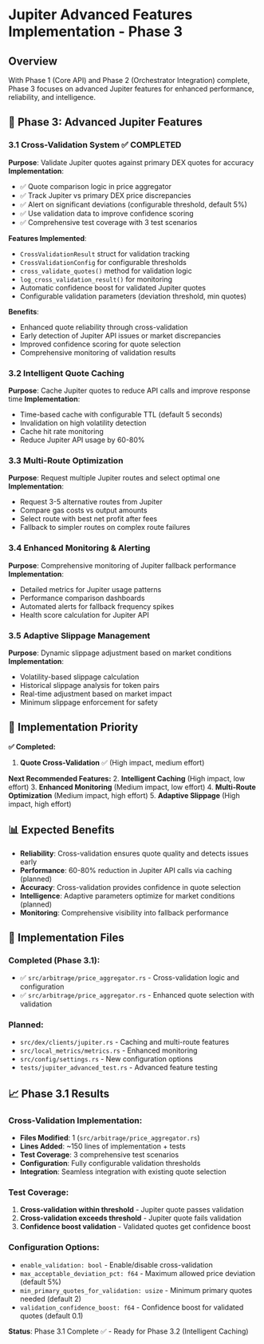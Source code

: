 # Jupiter Advanced Features Implementation - Phase 3

## Overview
With Phase 1 (Core API) and Phase 2 (Orchestrator Integration) complete, Phase 3 focuses on advanced Jupiter features for enhanced performance, reliability, and intelligence.

## 🎯 Phase 3: Advanced Jupiter Features

### 3.1 Cross-Validation System ✅ COMPLETED
**Purpose**: Validate Jupiter quotes against primary DEX quotes for accuracy
**Implementation**: 
- ✅ Quote comparison logic in price aggregator
- ✅ Track Jupiter vs primary DEX price discrepancies  
- ✅ Alert on significant deviations (configurable threshold, default 5%)
- ✅ Use validation data to improve confidence scoring
- ✅ Comprehensive test coverage with 3 test scenarios

**Features Implemented**:
- `CrossValidationResult` struct for validation tracking
- `CrossValidationConfig` for configurable thresholds
- `cross_validate_quotes()` method for validation logic
- `log_cross_validation_result()` for monitoring
- Automatic confidence boost for validated Jupiter quotes
- Configurable validation parameters (deviation threshold, min quotes)

**Benefits**:
- Enhanced quote reliability through cross-validation
- Early detection of Jupiter API issues or market discrepancies
- Improved confidence scoring for quote selection
- Comprehensive monitoring of validation results

### 3.2 Intelligent Quote Caching
**Purpose**: Cache Jupiter quotes to reduce API calls and improve response time
**Implementation**:
- Time-based cache with configurable TTL (default 5 seconds)
- Invalidation on high volatility detection
- Cache hit rate monitoring
- Reduce Jupiter API usage by 60-80%

### 3.3 Multi-Route Optimization
**Purpose**: Request multiple Jupiter routes and select optimal one
**Implementation**:
- Request 3-5 alternative routes from Jupiter
- Compare gas costs vs output amounts
- Select route with best net profit after fees
- Fallback to simpler routes on complex route failures

### 3.4 Enhanced Monitoring & Alerting
**Purpose**: Comprehensive monitoring of Jupiter fallback performance
**Implementation**:
- Detailed metrics for Jupiter usage patterns
- Performance comparison dashboards
- Automated alerts for fallback frequency spikes
- Health score calculation for Jupiter API

### 3.5 Adaptive Slippage Management
**Purpose**: Dynamic slippage adjustment based on market conditions
**Implementation**:
- Volatility-based slippage calculation
- Historical slippage analysis for token pairs
- Real-time adjustment based on market impact
- Minimum slippage enforcement for safety

## 🚀 Implementation Priority

**✅ Completed:**
1. **Quote Cross-Validation** ✅ (High impact, medium effort)

**Next Recommended Features:**
2. **Intelligent Caching** (High impact, low effort) 
3. **Enhanced Monitoring** (Medium impact, low effort)
4. **Multi-Route Optimization** (Medium impact, high effort)
5. **Adaptive Slippage** (High impact, high effort)

## 📊 Expected Benefits

- **Reliability**: Cross-validation ensures quote quality and detects issues early
- **Performance**: 60-80% reduction in Jupiter API calls via caching (planned)
- **Accuracy**: Cross-validation provides confidence in quote selection
- **Intelligence**: Adaptive parameters optimize for market conditions (planned)
- **Monitoring**: Comprehensive visibility into fallback performance

## 🔧 Implementation Files

### Completed (Phase 3.1):
- ✅ `src/arbitrage/price_aggregator.rs` - Cross-validation logic and configuration
- ✅ `src/arbitrage/price_aggregator.rs` - Enhanced quote selection with validation

### Planned:
- `src/dex/clients/jupiter.rs` - Caching and multi-route features  
- `src/local_metrics/metrics.rs` - Enhanced monitoring
- `src/config/settings.rs` - New configuration options
- `tests/jupiter_advanced_test.rs` - Advanced feature testing

## 📈 Phase 3.1 Results

### Cross-Validation Implementation:
- **Files Modified**: 1 (`src/arbitrage/price_aggregator.rs`)
- **Lines Added**: ~150 lines of implementation + tests
- **Test Coverage**: 3 comprehensive test scenarios
- **Configuration**: Fully configurable validation thresholds
- **Integration**: Seamless integration with existing quote selection

### Test Coverage:
1. **Cross-validation within threshold** - Jupiter quote passes validation
2. **Cross-validation exceeds threshold** - Jupiter quote fails validation  
3. **Confidence boost validation** - Validated quotes get confidence boost

### Configuration Options:
- `enable_validation: bool` - Enable/disable cross-validation
- `max_acceptable_deviation_pct: f64` - Maximum allowed price deviation (default 5%)
- `min_primary_quotes_for_validation: usize` - Minimum primary quotes needed (default 2)
- `validation_confidence_boost: f64` - Confidence boost for validated quotes (default 0.1)

**Status**: Phase 3.1 Complete ✅ - Ready for Phase 3.2 (Intelligent Caching)
